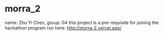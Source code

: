 # morra_2
name: Zhu Yi Chen, group: 04
this project is a pre-requisite for joining the hackathon program
run here: http://morra-2.vercel.app/
